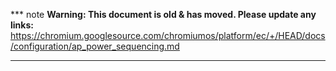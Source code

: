 *** note
**Warning: This document is old & has moved.  Please update any links:**<br>
https://chromium.googlesource.com/chromiumos/platform/ec/+/HEAD/docs/configuration/ap_power_sequencing.md
***

